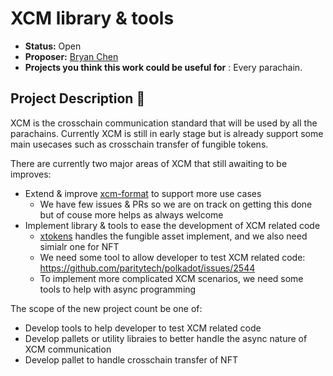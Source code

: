 # XCM library & tools

* **Status:** Open
* **Proposer:** [Bryan Chen](https://github.com/xlc)
* **Projects you think this work could be useful for** : Every parachain.

## Project Description :page_facing_up: 

XCM is the crosschain communication standard that will be used by all the parachains. Currently XCM is still in early stage but is already support some main usecases such as crosschain transfer of fungible tokens.

There are currently two major areas of XCM that still awaiting to be improves:

- Extend & improve [xcm-format](https://github.com/paritytech/xcm-format) to support more use cases
  - We have few issues & PRs so we are on track on getting this done but of couse more helps as always welcome
- Implement library & tools to ease the development of XCM related code
  - [xtokens](https://github.com/w3f/Open-Grants-Program/blob/master/applications/xtokens.md) handles the fungible asset implement, and we also need simialr one for NFT
  - We need some tool to allow developer to test XCM related code: https://github.com/paritytech/polkadot/issues/2544
  - To implement more complicated XCM scenarios, we need some tools to help with async programming

The scope of the new project count be one of:

- Develop tools to help developer to test XCM related code
- Develop pallets or utility libraies to better handle the async nature of XCM communication
- Develop pallet to handle crosschain transfer of NFT

